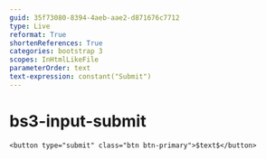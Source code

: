 ```yaml
---
guid: 35f73080-8394-4aeb-aae2-d871676c7712
type: Live
reformat: True
shortenReferences: True
categories: bootstrap 3
scopes: InHtmlLikeFile
parameterOrder: text
text-expression: constant("Submit")
---
```


# bs3-input-submit



```
<button type="submit" class="btn btn-primary">$text$</button>
```
